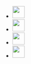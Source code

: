 <ul class="links2social">
	<li>
		<a
			class="sociali"
			href="mailto:drnkwati+web@gmail.com"
			title="Send me an email"
			aria-label="email">
			<img
				height="32"
				width="32"
				src="https://unpkg.com/simple-icons@11.11.0/icons/gmail.svg" />
		</a>
	</li>
	<li>
		<a
			class="sociali"
			href="https://t.me/DivineNkwati"
			target="_blank"
			title="Leave an instant message"
			aria-label="telegram">
			<img
				height="32"
				width="32"
				src="https://unpkg.com/simple-icons@11.11.0/icons/telegram.svg" />
		</a>
	</li>
	<li>
		<!-- https://stackoverflow.com/questions/2841676/how-to-start-a-skype-chat-not-a-call-with-a-link -->
		<a
			class="sociali"
			href="skype:nkwatidivine?chat"
			title="Leave an instant message"
			aria-label="skype">
			<img
				height="32"
				width="32"
				src="https://unpkg.com/simple-icons@11.11.0/icons/skype.svg" />
		</a>
	</li>
	<li>
		<a
			class="sociali"
			href="https://instagram.com/nkwatidivine"
			target="_blank"
			title="instagram"
			aria-label="instagram">
			<img
				height="32"
				width="32"
				src="https://unpkg.com/simple-icons@11.11.0/icons/instagram.svg" />
		</a>
	</li>
</ul>
